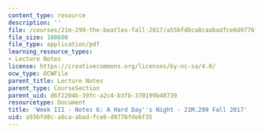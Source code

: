 ```yaml
---
content_type: resource
description: ''
file: /courses/21m-299-the-beatles-fall-2017/a55bfd8ca8caabadfce6d9776fde6f35_MIT21M_299F17_Notes06.pdf
file_size: 180680
file_type: application/pdf
learning_resource_types:
- Lecture Notes
license: https://creativecommons.org/licenses/by-nc-sa/4.0/
ocw_type: OCWFile
parent_title: Lecture Notes
parent_type: CourseSection
parent_uid: d6f2204b-39fc-a2c4-b3fb-370199b40739
resourcetype: Document
title: 'Week III - Notes 6: A Hard Day''s Night - 21M.299 Fall 2017'
uid: a55bfd8c-a8ca-abad-fce6-d9776fde6f35
---
```

